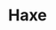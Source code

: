 ---
blog: https://haxe.org/blog
codehost: https://github.com/HaxeFoundation
facebook: https://www.facebook.com/haxe.org/
images:
- haxe-ar21.svg
- haxe-icon.svg
logohandle: haxe
sort: haxe
title: Haxe
twitter: https://x.com/haxe_org
website: https://haxe.org/
wikipedia: https://en.wikipedia.org/wiki/Haxe
---